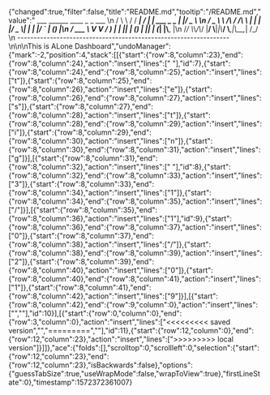 {"changed":true,"filter":false,"title":"README.md","tooltip":"/README.md","value":"         ___        ______     ____ _                 _  ___  \n        / \\ \\      / / ___|   / ___| | ___  _   _  __| |/ _ \\ \n       / _ \\ \\ /\\ / /\\___ \\  | |   | |/ _ \\| | | |/ _` | (_) |\n      / ___ \\ V  V /  ___) | | |___| | (_) | |_| | (_| |\\__, |\n     /_/   \\_\\_/\\_/  |____/   \\____|_|\\___/ \\__,_|\\__,_|  /_/ \n ----------------------------------------------------------------- \n\n\nThis is ALone Dashboard","undoManager":{"mark":-2,"position":4,"stack":[[{"start":{"row":8,"column":23},"end":{"row":8,"column":24},"action":"insert","lines":[" "],"id":7},{"start":{"row":8,"column":24},"end":{"row":8,"column":25},"action":"insert","lines":["t"]},{"start":{"row":8,"column":25},"end":{"row":8,"column":26},"action":"insert","lines":["e"]},{"start":{"row":8,"column":26},"end":{"row":8,"column":27},"action":"insert","lines":["s"]},{"start":{"row":8,"column":27},"end":{"row":8,"column":28},"action":"insert","lines":["t"]},{"start":{"row":8,"column":28},"end":{"row":8,"column":29},"action":"insert","lines":["i"]},{"start":{"row":8,"column":29},"end":{"row":8,"column":30},"action":"insert","lines":["n"]},{"start":{"row":8,"column":30},"end":{"row":8,"column":31},"action":"insert","lines":["g"]}],[{"start":{"row":8,"column":31},"end":{"row":8,"column":32},"action":"insert","lines":[" "],"id":8},{"start":{"row":8,"column":32},"end":{"row":8,"column":33},"action":"insert","lines":["3"]},{"start":{"row":8,"column":33},"end":{"row":8,"column":34},"action":"insert","lines":["1"]},{"start":{"row":8,"column":34},"end":{"row":8,"column":35},"action":"insert","lines":["/"]}],[{"start":{"row":8,"column":35},"end":{"row":8,"column":36},"action":"insert","lines":["1"],"id":9},{"start":{"row":8,"column":36},"end":{"row":8,"column":37},"action":"insert","lines":["0"]},{"start":{"row":8,"column":37},"end":{"row":8,"column":38},"action":"insert","lines":["/"]},{"start":{"row":8,"column":38},"end":{"row":8,"column":39},"action":"insert","lines":["2"]},{"start":{"row":8,"column":39},"end":{"row":8,"column":40},"action":"insert","lines":["0"]},{"start":{"row":8,"column":40},"end":{"row":8,"column":41},"action":"insert","lines":["1"]},{"start":{"row":8,"column":41},"end":{"row":8,"column":42},"action":"insert","lines":["9"]}],[{"start":{"row":8,"column":42},"end":{"row":9,"column":0},"action":"insert","lines":["",""],"id":10}],[{"start":{"row":0,"column":0},"end":{"row":3,"column":0},"action":"insert","lines":["<<<<<<<<< saved version","","=========",""],"id":11},{"start":{"row":12,"column":0},"end":{"row":12,"column":23},"action":"insert","lines":[">>>>>>>>> local version"]}]]},"ace":{"folds":[],"scrolltop":0,"scrollleft":0,"selection":{"start":{"row":12,"column":23},"end":{"row":12,"column":23},"isBackwards":false},"options":{"guessTabSize":true,"useWrapMode":false,"wrapToView":true},"firstLineState":0},"timestamp":1572372361007}
